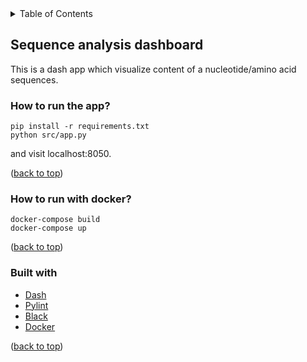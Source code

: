 <details>
  <summary>Table of Contents</summary>
  <ol>
    <li>
      <a href="#sequence-analysis-dashboard">Sequence analysis dashboard</a>
    </li>
    <li>
      <a href="#how-to-run-app">How to run the app?</a>
    </li>
    <li>
      <a href="#how-to-run-with-docker">How to run with docker?</a>
    </li>
     <li>
      <a href="#built-with">Built with</a>
    </li>
  </ol>
</details>

## Sequence analysis dashboard
This is a dash app which visualize content of a nucleotide/amino acid sequences.

### How to run the app?
```
pip install -r requirements.txt
python src/app.py
```

and visit localhost:8050.

<p align="rignt">(<a href="#top">back to top</a>)</p>

### How to run with docker?
```
docker-compose build
docker-compose up
```

<p align="rignt">(<a href="#top">back to top</a>)</p>

### Built with
* [Dash](https://dash.plotly.com/)
* [Pylint](https://pypi.org/project/pylint/)
* [Black](https://black.readthedocs.io/en/stable/)
* [Docker](https://www.docker.com/)

<p align="rignt">(<a href="#top">back to top</a>)</p>

